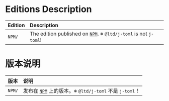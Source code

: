 ﻿
Editions Description
====================

| Edition | Description                                                                 |
|:--------|:----------------------------------------------------------------------------|
| `NPM/`  | The edition published on [`NPM`][NPM-en]. ※ `@ltd/j-toml` is not `j-toml`! |

[NPM-en]: https://www.npmjs.com/package/@ltd/j-toml "Node Package Manager"

版本说明
========

| 版本    | 说明                                                                        |
|:--------|:----------------------------------------------------------------------------|
| `NPM/`  | 发布在 [`NPM`][NPM-zhs] 上的版本。※ `@ltd/j-toml` 不是 `j-toml`！          |

[NPM-zhs]: https://www.npmjs.com/package/@ltd/j-toml "Node 包管理器"
